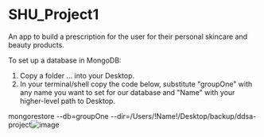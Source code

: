# SHU_Project1

An app to build a prescription for the user for their personal skincare and beauty products.

To set up a database in MongoDB:
1. Copy a folder ... into your Desktop.
2. In your terminal/shell copy the code below, substitute "groupOne" with any name you want to set for our database and "Name" with your higher-level path to Desktop. 

mongorestore --db=groupOne --dir=/Users/!Name!/Desktop/backup/ddsa-project![image](https://user-images.githubusercontent.com/47191914/109671577-1d1c2400-7b6c-11eb-8cd3-b89f2ef57b50.png)

